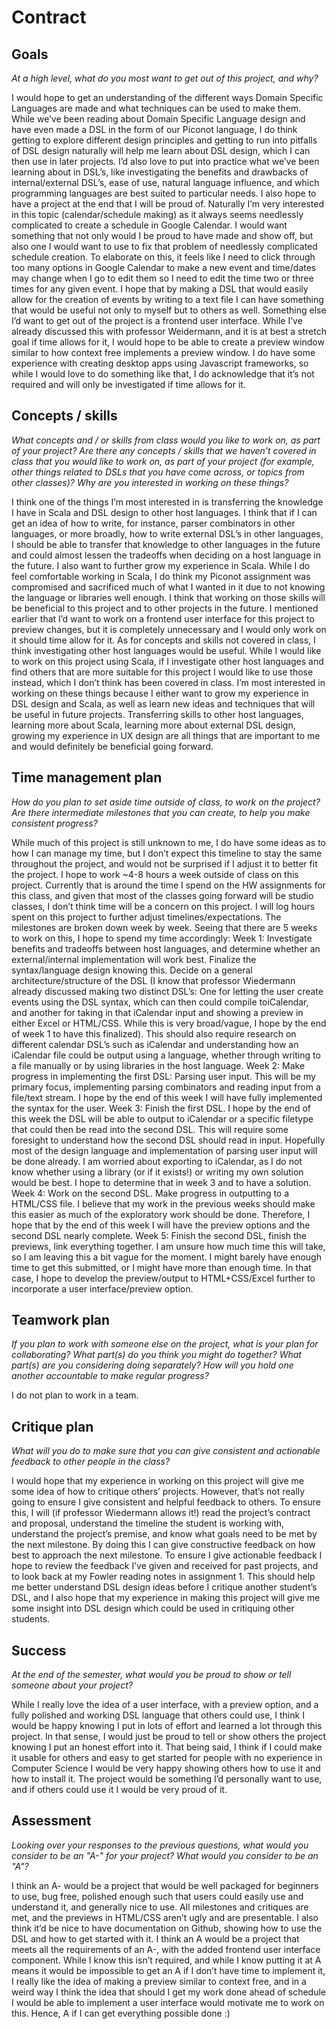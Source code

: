 # Contract

## Goals

_At a high level, what do you most want to get out of this project, and why?_

I would hope to get an understanding of the different ways Domain Specific Languages are made and what techniques can be used to make them. While we’ve been reading about Domain Specific Language design and have even made a DSL in the form of our Piconot language, I do think getting to explore different design principles and getting to run into pitfalls of DSL design naturally will help me learn about DSL design, which I can then use in later projects. I’d also love to put into practice what we’ve been learning about in DSL’s, like investigating the benefits and drawbacks of internal/external DSL’s, ease of use, natural language influence, and which programming languages are best suited to particular needs.
	I also hope to have a project at the end that I will be proud of. Naturally I’m very interested in this topic (calendar/schedule making) as it always seems needlessly complicated to create a schedule in Google Calendar. I would want something that not only would I be proud to have made and show off, but also one I would want to use to fix that problem of needlessly complicated schedule creation. To elaborate on this, it feels like I need to click through too many options in Google Calendar to make a new event and time/dates may change when I go to edit them so I need to edit the time two or three times for any given event. I hope that by making a DSL that would easily allow for the creation of events by writing to a text file I can have something that would be useful not only to myself but to others as well.
	Something else I’d want to get out of the project is a frontend user interface. While I’ve already discussed this with professor Weidermann, and it is at best a stretch goal if time allows for it, I would hope to be able to create a preview window similar to how context free implements a preview window. I do have some experience with creating desktop apps using Javascript frameworks, so while I would love to do something like that, I do acknowledge that it’s not required and will only be investigated if time allows for it.


## Concepts / skills

_What concepts and / or skills from class would you like to work on, as part of your
project? Are there any concepts / skills that we haven't covered in class that you would
like to work on, as part of your project (for example, other things related to DSLs that
you have come across, or topics from other classes)? Why are you interested in working on
these things?_

I think one of the things I’m most interested in is transferring the knowledge I have in Scala and DSL design to other host languages. I think that if I can get an idea of how to write, for instance, parser combinators in other languages, or more broadly, how to write external DSL’s in other languages, I should be able to transfer that knowledge to other languages in the future and could almost lessen the tradeoffs when deciding on a host language in the future. 
	I also want to further grow my experience in Scala. While I do feel comfortable working in Scala, I do think my Piconot assignment was compromised and sacrificed much of what I wanted in it due to not knowing the language or libraries well enough. I think that working on those skills will be beneficial to this project and to other projects in the future. 
	I mentioned earlier that I’d want to work on a frontend user interface for this project to preview changes, but it is completely unnecessary and I would only work on it should time allow for it. As for concepts and skills not covered in class, I think investigating other host languages would be useful. While I would like to work on this project using Scala, if I investigate other host languages and find others that are more suitable for this project I would like to use those instead, which I don’t think has been covered in class. 
	I’m most interested in working on these things because I either want to grow my experience in DSL design and Scala, as well as learn new ideas and techniques that will be useful in future projects. Transferring skills to other host languages, learning more about Scala, learning more about external DSL design, growing my experience in UX design are all things that are important to me and would definitely be beneficial going forward.


## Time management plan

_How do you plan to set aside time outside of class, to work on the project? Are there
intermediate milestones that you can create, to help you make consistent progress?_

  While much of this project is still unknown to me, I do have some ideas as to how I can manage my time, but I don’t expect this timeline to stay the same throughout the project, and would not be surprised if I adjust it to better fit the project. I hope to work ~4-8 hours a week outside of class on this project. Currently that is around the time I spend on the HW assignments for this class, and given that most of the classes going forward will be studio classes, I don’t think time will be a concern on this project. I will log hours spent on this project to further adjust timelines/expectations.
The milestones are broken down week by week. Seeing that there are 5 weeks to work on this, I hope to spend my time accordingly:
Week 1: Investigate benefits and tradeoffs between host languages, and determine whether an external/internal implementation will work best. Finalize the syntax/language design knowing this. Decide on a general architecture/structure of the DSL (I know that professor Wiedermann already discussed making two distinct DSL’s: One for letting the user create events using the DSL syntax, which can then could compile toiCalendar, and another for taking in that iCalendar input and showing a preview in either Excel or HTML/CSS. While this is very broad/vague, I hope by the end of week 1 to have this finalized). This should also require research on different calendar DSL’s such as iCalendar and understanding how an iCalendar file could be output using a language, whether through writing to a file manually or by using libraries in the host language.
Week 2: Make progress in implementing the first DSL: Parsing user input. This will be my primary focus, implementing parsing combinators and reading input from a file/text stream. I hope by the end of this week I will have fully implemented the syntax for the user.
Week 3: Finish the first DSL. I hope by the end of this week the DSL will be able to output to iCalendar or a specific filetype that could then be read into the second DSL. This will require some foresight to understand how the second DSL should read in input. Hopefully most of the design language and implementation of parsing user input will be done already. I am worried about exporting to iCalendar, as I do not know whether using a library (or if it exists!) or writing my own solution would be best. I hope to determine that in week 3 and to have a solution.
Week 4: Work on the second DSL. Make progress in outputting to a HTML/CSS file. I believe that my work in the previous weeks should make this easier as much of the exploratory work should be done. Therefore, I hope that by the end of this week I will have the preview options and the second DSL nearly complete.
Week 5: Finish the second DSL, finish the previews, link everything together. I am unsure how much time this will take, so I am leaving this a bit vague for the moment. I might barely have enough time to get this submitted, or I might have more than enough time. In that case, I hope to develop the preview/output to HTML+CSS/Excel further to incorporate a user interface/preview option.

## Teamwork plan

_If you plan to work with someone else on the project, what is your plan for
collaborating? What part(s) do you think you might do together? What part(s) are you
considering doing separately? How will you hold one another accountable to make regular
progress?_

I do not plan to work in a team.

## Critique plan

_What will you do to make sure that you can give consistent and actionable feedback to
other people in the class?_

  I would hope that my experience in working on this project will give me some idea of how to critique others’ projects. However, that’s not really going to ensure I give consistent and helpful feedback to others. To ensure this, I will (if professor Wiedermann allows it!) read the project’s contract and proposal, understand the timeline the student is working with, understand the project’s premise, and know what goals need to be met by the next milestone. By doing this I can give constructive feedback on how best to approach the next milestone.
	To ensure I give actionable feedback I hope to review the feedback I’ve given and received for past projects, and to look back at my Fowler reading notes in assignment 1. This should help me better understand DSL design ideas before I critique another student’s DSL, and I also hope that my experience in making this project will give me some insight into DSL design which could be used in critiquing other students. 


## Success

_At the end of the semester, what would you be proud to show or tell someone about your
project?_

While I really love the idea of a user interface, with a preview option, and a fully polished and working DSL language that others could use, I think I would be happy knowing I put in lots of effort and learned a lot through this project. In that sense, I would just be proud to tell or show others the project knowing I put an honest effort into it.
	That being said, I think if I could make it usable for others and easy to get started for people with no experience in Computer Science I would be very happy showing others how to use it and how to install it. The project would be something I’d personally want to use, and if others could use it I would be very proud of it. 



## Assessment

_Looking over your responses to the previous questions, what would you consider to be an
"A-" for your project? What would you consider to be an "A"?_


I think an A- would be a project that would be well packaged for beginners to use, bug free, polished enough such that users could easily use and understand it, and generally nice to use. All milestones and critiques are met, and the previews in HTML/CSS aren’t ugly and are presentable. I also think it’d be nice to have documentation on Github, showing how to use the DSL and how to get started with it.
	I think an A would be a project that meets all the requirements of an A-, with the added frontend user interface component. While I know this isn’t required, and while I know putting it at A means it would be impossible to get an A if I don’t have time to implement it, I really like the idea of making a preview similar to context free, and in a weird way I think the idea that should I get my work done ahead of schedule I would be able to implement a user interface would motivate me to work on this. Hence, A if I can get everything possible done :) 



